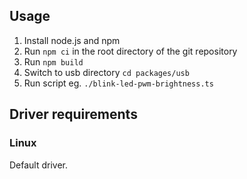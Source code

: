 ## Usage

1. Install node.js and npm
2. Run `npm ci` in the root directory of the git repository
3. Run `npm build`
4. Switch to usb directory `cd packages/usb`
4. Run script eg. `./blink-led-pwm-brightness.ts`

## Driver requirements

### Linux
Default driver.
